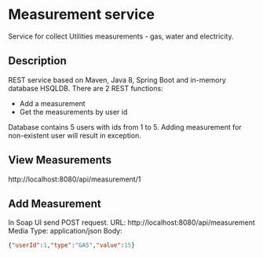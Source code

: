 # Measurement service
Service for collect Utilities measurements - gas, water and electricity.

## Description
REST service based on Maven, Java 8, Spring Boot and in-memory database HSQLDB.
There are 2 REST functions:
- Add a measurement
- Get the measurements by user id

Database contains 5 users with ids from 1 to 5.
Adding measurement for non-existent user will result in exception.

## View Measurements
http://localhost:8080/api/measurement/1

## Add Measurement
In Soap UI send POST request.
URL: http://localhost:8080/api/measurement
Media Type: application/json
Body:
```json
{"userId":1,"type":"GAS","value":15}
```
